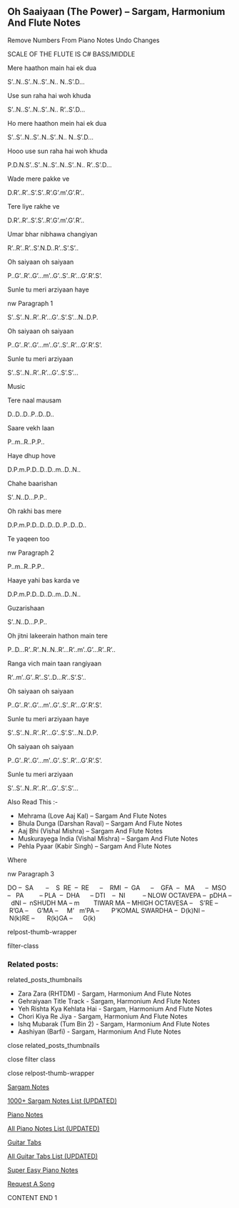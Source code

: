 
## Oh Saaiyaan (The Power) – Sargam, Harmonium And Flute Notes

Remove Numbers From Piano Notes
Undo Changes

SCALE OF THE FLUTE IS C# BASS/MIDDLE

Mere haathon main hai ek dua

S’..N..S’..N..S’..N.. N..S’.D…

Use sun raha hai woh khuda

S’..N..S’..N..S’..N.. R’..S’.D…

Ho mere haathon mein hai ek dua

S’..S’..N..S’..N..S’..N.. N..S’.D…

Hooo use sun raha hai woh khuda

P.D.N.S’..S’..N..S’..N..S’..N.. R’..S’.D…

Wade mere pakke ve

D.R’..R’..S’.S’..R’.G’.m’.G’.R’..

Tere liye rakhe ve

D.R’..R’..S’.S’..R’.G’.m’.G’.R’..

Umar bhar nibhawa changiyan

R’..R’..R’..S’.N.D..R’..S’.S’..

Oh saiyaan oh saiyaan

P..G’..R’..G’…m’..G’..S’..R’…G’.R’.S’.

Sunle tu meri arziyaan haye

nw Paragraph 1

S’..S’..N..R’..R’…G’..S’.S’…N..D.P.

Oh saiyaan oh saiyaan

P..G’..R’..G’…m’..G’..S’..R’…G’.R’.S’.

Sunle tu meri arziyaan

S’..S’..N..R’..R’…G’..S’.S’…

Music

Tere naal mausam

D..D..D..P..D..D..

Saare vekh laan

P..m..R..P.P..

Haye dhup hove

D.P.m.P.D..D..D..m..D..N..

Chahe baarishan

S’..N..D…P.P..

Oh rakhi bas mere

D.P.m.P.D..D..D..D..P..D..D..

Te yaqeen too

nw Paragraph 2

P..m..R..P.P..

Haaye yahi bas karda ve

D.P.m.P.D..D..D..m..D..N..

Guzarishaan

S’..N..D…P.P..

Oh jitni lakeerain hathon main tere

P..D…R’..R’..N..N..R’…R’..m’..G’…R’..R’..

Ranga vich main taan rangiyaan

R’..m’..G’..R’..S’..D…R’..S’.S’..

Oh saiyaan oh saiyaan

P..G’..R’..G’…m’..G’..S’..R’…G’.R’.S’.

Sunle tu meri arziyaan haye

S’..S’..N..R’..R’…G’..S’.S’…N..D.P.

Oh saiyaan oh saiyaan

P..G’..R’..G’…m’..G’..S’..R’…G’.R’.S’.

Sunle tu meri arziyaan

S’..S’..N..R’..R’…G’..S’.S’…

Also Read This :-

* Mehrama (Love Aaj Kal) – Sargam And Flute Notes
* Bhula Dunga (Darshan Raval) – Sargam And Flute Notes
* Aaj Bhi (Vishal Mishra) – Sargam And Flute Notes
* Muskurayega India (Vishal Mishra) – Sargam And Flute Notes
* Pehla Pyaar (Kabir Singh) – Sargam And Flute Notes

Where

nw Paragraph 3

DO –  SA       –    S  RE  –  RE      –    RMI  –  GA      –    GFA  –   MA      –  MSO  –   PA         – PLA  –  DHA      – DTI    –  NI          – NLOW OCTAVEPA –  pDHA –  dNI –  nSHUDH MA – m        TIWAR MA – MHIGH OCTAVESA –    S’RE –     R’GA –     G’MA –     M’   m’PA –       P’KOMAL SWARDHA –  D(k)NI –       N(k)RE –       R(k)GA –      G(k)

relpost-thumb-wrapper

filter-class

### Related posts:

related_posts_thumbnails

* Zara Zara (RHTDM) - Sargam, Harmonium And Flute Notes
* Gehraiyaan Title Track - Sargam, Harmonium And Flute Notes
* Yeh Rishta Kya Kehlata Hai - Sargam, Harmonium And Flute Notes
* Chori Kiya Re Jiya -  Sargam, Harmonium And Flute Notes
* Ishq Mubarak (Tum Bin 2) - Sargam, Harmonium And Flute Notes
* Aashiyan (Barfi) - Sargam, Harmonium And Flute Notes

close related_posts_thumbnails

close filter class

close relpost-thumb-wrapper

[Sargam Notes](https://www.notationsworld.com/sargam-notes.html)

[1000+ Sargam Notes List (UPDATED)](https://www.notationsworld.com/all-songs-list-sargam-notes.html)

[Piano Notes](https://www.notationsworld.com/piano-notes.html)

[All Piano Notes List (UPDATED)](https://www.notationsworld.com/all-songs-list-piano-notes.html)

[Guitar Tabs](https://www.notationsworld.com/guitar-tabs.html)

[All Guitar Tabs List (UPDATED)](https://www.notationsworld.com/all-songs-list-guitar-tabs.html)

[Super Easy Piano Notes](https://studywall.in/)

[Request A Song](https://www.notationsworld.com/request-a-song.html)

CONTENT END 1

